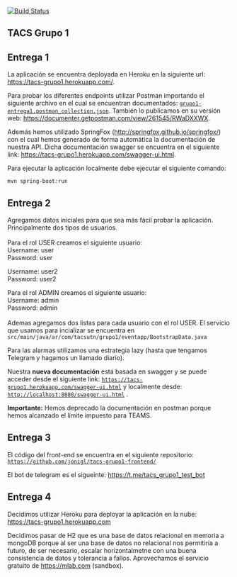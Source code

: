 [![Build Status](https://travis-ci.com/jonigl/tacs-grupo1-api.svg?branch=master)](https://travis-ci.com/jonigl/tacs-grupo1-api)

**TACS Grupo 1**
--

 Entrega 1
 -

 La aplicación se encuentra deployada en Heroku en la siguiente url: https://tacs-grupo1.herokuapp.com/.
 
 Para probar los diferentes endpoints utilizar Postman importando el siguiente archivo en el cual se encuentran documentados: [`grupo1-entrega1.postman_collection.json`](postman/entrega1/grupo1-entrega1.postman_collection.json?ts=4). También lo publicamos en su versión web: https://documenter.getpostman.com/view/261545/RWaDXXWX.

 Además hemos utilizado SpringFox (http://springfox.github.io/springfox/) con el cual hemos generado de forma automática la documentación de nuestra API. Dicha documentación swagger se encuentra en el siguiente link: https://tacs-grupo1.herokuapp.com/swagger-ui.html.

 Para ejecutar la aplicación localmente debe ejecutar el siguiente comando:
 
    mvn spring-boot:run

Entrega 2
-
Agregamos datos iniciales para que sea más fácil probar la aplicación. Principalmente dos tipos de usuarios.<br />
<br />
Para el rol USER creamos el siguiente usuario:<br />
Username: user <br />
Password: user<br />

Username: user2 <br />
Password: user2<br />

Para el rol ADMIN creamos el siguiente usuario:<br />
Username: admin <br />
Password: admin<br />
<br />
Ademas agregamos dos listas para cada usuario con el rol USER. El servicio que usamos para incializar se encuentra en `src/main/java/ar/com/tacsutn/grupo1/eventapp/BootstrapData.java` 
<br />

Para las alarmas utilizamos una estrategia lazy (hasta que tengamos Telegram y hagamos un llamado diario).

Nuestra **nueva documentación** está basada en swagger y se puede acceder desde el siguiente link: [`https://tacs-grupo1.herokuapp.com/swagger-ui.html`](https://tacs-grupo1.herokuapp.com/swagger-ui.html) y localmente desde: [`http://localhost:8080/swagger-ui.html`](http://localhost:8080/swagger-ui.html) .

**Importante:** Hemos deprecado la documentación en postman porque hemos alcanzado el límite impuesto para TEAMS.

Entrega 3
-

El código del front-end se encuentra en el siguiente repositorio: [`https://github.com/jonigl/tacs-grupo1-frontend/`](https://github.com/jonigl/tacs-grupo1-frontend/)

El bot de telegram es el sigueinte: https://t.me/tacs_grupo1_test_bot

Entrega 4
-
Decidimos utilizar Heroku para deployar la aplicación en la nube: https://tacs-grupo1.herokuapp.com

Decidimos pasar de H2 que es una base de datos relacional en memoria a mongoDB porque al ser una base de datos no relacional nos permitiría  a futuro, de ser necesario, escalar horizontalmetne con una buena consistencia de datos y tolerancia a fallos. Aprovechamos el servicio gratuito de https://mlab.com (sandbox).
